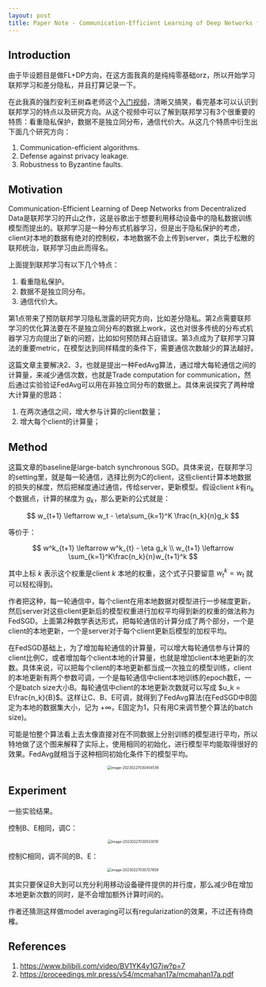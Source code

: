 ```yaml
---
layout: post
title: Paper Note - Communication-Efficient Learning of Deep Networks from Decentralized Data
---
```


## Introduction
由于毕设题目是做FL+DP方向，在这方面我真的是纯纯零基础orz，所以开始学习联邦学习和差分隐私，并且打算记录一下。

在此我真的强烈安利王树森老师这个[入门视频](https://www.bilibili.com/video/BV1YK4y1G7jw?p=7)，清晰又搞笑，看完基本可以认识到联邦学习的特点以及研究方向。从这个视频中可以了解到联邦学习有3个很重要的特质：看重隐私保护，数据不是独立同分布，通信代价大。从这几个特质中衍生出下面几个研究方向：

1. Communication-efficient algorithms.
2. Defense against privacy leakage.
3. Robustness to Byzantine faults.

## Motivation
Communication-Efficient Learning of Deep Networks from Decentralized Data是联邦学习的开山之作，这是谷歌出于想要利用移动设备中的隐私数据训练模型而提出的。联邦学习是一种分布式机器学习，但是出于隐私保护的考虑，client对本地的数据有绝对的控制权，本地数据不会上传到server，类比于松散的联邦统治，联邦学习由此而得名。

上面提到联邦学习有以下几个特点：

1. 看重隐私保护。
2. 数据不是独立同分布。
3. 通信代价大。

第1点带来了预防联邦学习隐私泄露的研究方向，比如差分隐私。第2点需要联邦学习的优化算法要在不是独立同分布的数据上work，这也对很多传统的分布式机器学习方向提出了新的问题，比如如何预防拜占庭错误。第3点成为了联邦学习算法的重要metric，在模型达到同样精度的条件下，需要通信次数越少的算法越好。

这篇文章主要解决2、3，也就是提出一种FedAvg算法，通过增大每轮通信之间的计算量，来减少通信次数，也就是Trade computation for communication，然后通过实验验证FedAvg可以用在非独立同分布的数据上。具体来说探究了两种增大计算量的思路：

1. 在两次通信之间，增大参与计算的client数量；
2. 增大每个client的计算量；

## Method
这篇文章的baseline是large-batch synchronous SGD。具体来说，在联邦学习的setting里，就是每一轮通信，选择比例为C的client，这些client计算本地数据的损失的梯度，然后把梯度通过通信，传给server，更新模型。假设client $k$有$n_k$个数据点，计算的梯度为 $g_k$，那么更新的公式就是：

$$
w_{t+1} \leftarrow w_t - \eta\sum_{k=1}^K \frac{n_k}{n}g_k
$$

等价于：

$$
w^k_{t+1} \leftarrow w^k_{t} - \eta g_k \\
w_{t+1} \leftarrow \sum_{k=1}^K\frac{n_k}{n}w_{t+1}^k
$$

其中上标 $k$ 表示这个权重是client $k$ 本地的权重，这个式子只要留意 $w_t^k = w_t$ 就可以轻松得到。

作者把这种，每一轮通信中，每个client在用本地数据对模型进行一步梯度更新，然后server对这些client更新后的模型权重进行加权平均得到新的权重的做法称为FedSGD。上面第2种数学表达形式，把每轮通信的计算分成了两个部分，一个是client的本地更新，一个是server对于每个client更新后模型的加权平均。

在FedSGD基础上，为了增加每轮通信的计算量，可以增大每轮通信参与计算的client比例C，或者增加每个client本地的计算量，也就是增加client本地更新的次数。具体来说，可以把每个client的本地更新都当成一次独立的模型训练，client的本地更新有两个参数可调，一个是每轮通信中client本地训练的epoch数E，一个是batch size大小B。每轮通信中client的本地更新次数就可以写成 $u_k = E\frac{n_k}{B}$。这样让C、B、E可调，就得到了FedAvg算法(在FedSGD中B固定为本地的数据集大小，记为 $+\infty$，E固定为1，只有用C来调节整个算法的batch size)。

可能是怕整个算法看上去太像直接对在不同数据上分别训练的模型进行平均，所以特地做了这个图来解释了实际上，使用相同的初始化，进行模型平均能取得很好的效果。FedAvg就相当于这种相同初始化条件下的模型平均。

<center><img src="https://cdn.jsdelivr.net/gh/EstherBear/PictureBed@master/img/image-20230227030454536.png" alt="image-20230227030454536" style="zoom:50%;" /></center>

## Experiment
一些实验结果。

控制B、E相同，调C：

<center><img src="https://cdn.jsdelivr.net/gh/EstherBear/PictureBed@master/img/image-20230227030533010.png" alt="image-20230227030533010" style="zoom:50%;" /></center>

控制C相同，调不同的B、E：

<center><img src="https://cdn.jsdelivr.net/gh/EstherBear/PictureBed@master/img/image-20230227030727658.png" alt="image-20230227030727658" style="zoom:50%;" /></center>

其实只要保证B大到可以充分利用移动设备硬件提供的并行度，那么减少B在增加本地更新次数的同时，是不会增加额外计算时间的。

作者还猜测这样做model averaging可以有regularization的效果，不过还有待商榷。

## References
1. https://www.bilibili.com/video/BV1YK4y1G7jw?p=7
2. https://proceedings.mlr.press/v54/mcmahan17a/mcmahan17a.pdf